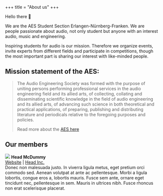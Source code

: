 +++
title = "About us"
+++

Hello there :wave:

We are the AES Student Section Erlangen-Nürnberg-Franken. We are people passionate about audio, not only student but anyone with an interest audio, music and engineering. 

Inspiring students for audio is our mission. Therefore we organize events, invite experts from different fields and participate in competitions, though the most important part is sharing our interest with like-minded people.

## Mission statement of the AES:

> The Audio Engineering Society was formed with the purpose of uniting persons performing professional services in the audio engineering field and its allied arts, of collecting, collating and disseminating scientific knowledge in the field of audio engineering and its allied arts, of advancing such science in both theoretical and practical applications, of preparing, publishing and distributing literature and periodicals relative to the foregoing purposes and policies.
>
> Read more about the <a href="https://aes2.org/" target="_blank">AES here</a>

## Our members

<div class="member">
    <div class="profile">
        <img src="/dummy-head.png" />
        <b>Head McDummy</b><br />
        <a href="#">Website</a> | <a href="#">Head Inc.</a>
    </div>
    <span>
        Donec non malesuada justo. In viverra ligula metus, eget pretium orci commodo sed. Aenean volutpat at ante ac pellentesque. Morbi a ligula lobortis, congue eros a, lobortis mauris. Fusce sem ante, ornare eget tincidunt nec, pellentesque in sem. Mauris in ultrices nibh. Fusce rhoncus non erat scelerisque placerat.
    </span>
</div>
